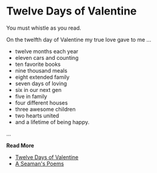 # Twelve Days of Valentine

You must whistle as you read.

On the twelfth day of Valentine my true love gave to me ...

* twelve months each year
* eleven cars and counting
* ten favorite books
* nine thousand meals
* eight extended family
* seven days of loving
* six in our next gen
* five in family
* four different houses
* three awesome children
* two hearts united
* and a lifetime of being happy.


...

**Read More**

* [Twelve Days of Valentine](https://seamansguide.com/book/poem/Valentine.md)
* [A Seaman's Poems](https://seamansguide.com/book/poem)

